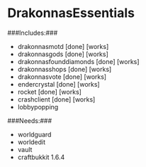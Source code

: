 DrakonnasEssentials
===================


###Includes:###

* drakonnasmotd [done] [works] 
* drakonnasgods [done] [works]
* drakonnasfounddiamonds [done] [works]
* drakonnasshops [done] [works]
* drakonnasvote [done] [works]
* endercrystal [done] [works]
* rocket [done] [works]
* crashclient [done] [works]
* lobbypopping




###Needs:###

* worldguard
* worldedit
* vault
* craftbukkit 1.6.4
